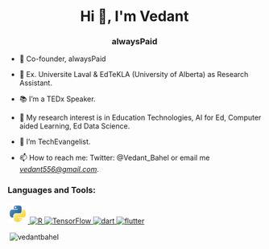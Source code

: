 
<h1 align="center">Hi 👋, I'm Vedant</h1>
<h3 align="center"> alwaysPaid </h3>  


- 🏢 Co-founder, alwaysPaid

- 🔭 Ex. Universite Laval & EdTeKLA (University of Alberta) as Research Assistant.

- 📚 I’m a TEDx Speaker. 

- 👯 My research interest is in Education Technologies, AI for Ed, Computer aided Learning, Ed Data Science.

- 🤔  I’m TechEvangelist. 

- 📫 How to reach me: Twitter: @Vedant_Bahel or email me *vedant556@gmail.com*.


<h3 align="left">Languages and Tools:</h3>
<p align="left">  
<a href="https://www.python.org" target="_blank"> <img src="https://raw.githubusercontent.com/devicons/devicon/master/icons/python/python-original.svg" alt="python" width="40" height="40"/> </a> 
<a href="https://www.r-project.org/" target="_blank"> <img src="https://www.r-project.org/logo/Rlogo.png" alt="R" width="40" height="40"/> </a> 
<a href="https://www.tensorflow.org/" target="_blank"> <img src="https://upload.wikimedia.org/wikipedia/commons/2/2d/Tensorflow_logo.svg" alt="TensorFlow", width="40", height="40"/> </a>
<a href="https://dart.dev" target="_blank"> <img src="https://www.vectorlogo.zone/logos/dartlang/dartlang-icon.svg" alt="dart" width="40" height="40"/> </a> 
<a href="https://flutter.dev" target="_blank"> <img src="https://www.vectorlogo.zone/logos/flutterio/flutterio-icon.svg" alt="flutter" width="40" height="40"/> </a>  </p>


<p>&nbsp;<img align="center" src="https://github-readme-stats.vercel.app/api?username=vedantbahel&show_icons=true&locale=en" alt="vedantbahel" /></p>

